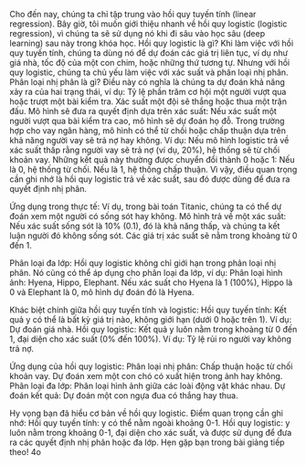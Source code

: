 Cho đến nay, chúng ta chỉ tập trung vào hồi quy tuyến tính (linear regression).
Bây giờ, tôi muốn giới thiệu nhanh về hồi quy logistic (logistic regression), vì chúng ta sẽ sử dụng nó khi đi sâu vào học sâu (deep learning) sau này trong khóa học.
Hồi quy logistic là gì?
Khi làm việc với hồi quy tuyến tính, chúng ta dùng nó để dự đoán các giá trị liên tục, ví dụ như giá nhà, tốc độ của một con chim, hoặc những thứ tương tự.
Nhưng với hồi quy logistic, chúng ta chủ yếu làm việc với xác suất và phân loại nhị phân.
Phân loại nhị phân là gì?
Điều này có nghĩa là chúng ta dự đoán khả năng xảy ra của hai trạng thái, ví dụ:
Tỷ lệ phần trăm cơ hội một người vượt qua hoặc trượt một bài kiểm tra.
Xác suất một đội sẽ thắng hoặc thua một trận đấu.
Mô hình sẽ đưa ra quyết định dựa trên xác suất:
Nếu xác suất một người vượt qua bài kiểm tra cao, mô hình sẽ dự đoán họ đỗ.
Trong trường hợp cho vay ngân hàng, mô hình có thể từ chối hoặc chấp thuận dựa trên khả năng người vay sẽ trả nợ hay không.
Ví dụ:
Nếu mô hình logistic trả về xác suất thấp rằng người vay sẽ trả nợ (ví dụ, 20%), hệ thống sẽ từ chối khoản vay.
Những kết quả này thường được chuyển đổi thành 0 hoặc 1:
Nếu là 0, hệ thống từ chối.
Nếu là 1, hệ thống chấp thuận.
Vì vậy, điều quan trọng cần ghi nhớ là hồi quy logistic trả về xác suất, sau đó được dùng để đưa ra quyết định nhị phân.

Ứng dụng trong thực tế:
Ví dụ, trong bài toán Titanic, chúng ta có thể dự đoán xem một người có sống sót hay không. Mô hình trả về một xác suất:
Nếu xác suất sống sót là 10% (0.1), đó là khả năng thấp, và chúng ta kết luận người đó không sống sót.
Các giá trị xác suất sẽ nằm trong khoảng từ 0 đến 1.

Phân loại đa lớp:
Hồi quy logistic không chỉ giới hạn trong phân loại nhị phân. Nó cũng có thể áp dụng cho phân loại đa lớp, ví dụ:
Phân loại hình ảnh: Hyena, Hippo, Elephant.
Nếu xác suất cho Hyena là 1 (100%), Hippo là 0 và Elephant là 0, mô hình dự đoán đó là Hyena.

Khác biệt chính giữa hồi quy tuyến tính và logistic:
Hồi quy tuyến tính:
Kết quả y có thể là bất kỳ giá trị nào, không giới hạn (dưới 0 hoặc trên 1).
Ví dụ: Dự đoán giá nhà.
Hồi quy logistic:
Kết quả y luôn nằm trong khoảng từ 0 đến 1, đại diện cho xác suất (0% đến 100%).
Ví dụ: Tỷ lệ rủi ro người vay không trả nợ.

Ứng dụng của hồi quy logistic:
Phân loại nhị phân:
Chấp thuận hoặc từ chối khoản vay.
Dự đoán xem một con chó có xuất hiện trong ảnh hay không.
Phân loại đa lớp:
Phân loại hình ảnh giữa các loài động vật khác nhau.
Dự đoán kết quả:
Dự đoán một con ngựa đua có thắng hay thua.

Hy vọng bạn đã hiểu cơ bản về hồi quy logistic. Điểm quan trọng cần ghi nhớ:
Hồi quy tuyến tính: y có thể nằm ngoài khoảng 0-1.
Hồi quy logistic: y luôn nằm trong khoảng 0-1, đại diện cho xác suất, và được sử dụng để đưa ra các quyết định nhị phân hoặc đa lớp.
Hẹn gặp bạn trong bài giảng tiếp theo!
4o


